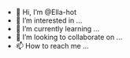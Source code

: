 - 👋 Hi, I’m @Ella-hot
- 👀 I’m interested in ...
- 🌱 I’m currently learning ...
- 💞️ I’m looking to collaborate on ...
- 📫 How to reach me ...

<!---
Ella-hot/Ella-hot is a ✨ special ✨ repository because its `README.md` (this file) appears on your GitHub profile.
You can click the Preview link to take a look at your changes.
--->
